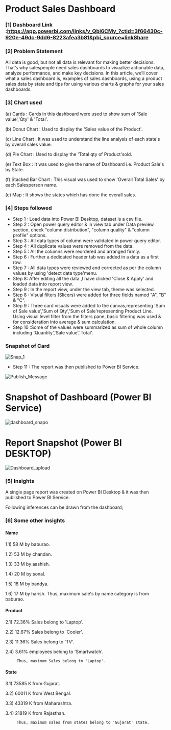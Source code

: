 # Product Sales Dashboard

### [1] Dashboard Link :https://app.powerbi.com/links/v_Qbi6CMy_?ctid=3f66430c-920e-49dc-9dd6-8223afea3b81&pbi_source=linkShare

### [2] Problem Statement

All data is good, but not all data is relevant for making better decisions. That’s why salespeople need sales dashboards to visualize actionable data, analyze performance, and make key decisions.
In this article, we’ll cover what a sales dashboard is, examples of sales dashboards, using a product sales data by state and tips for using various charts & graphs for your sales dashboards.


### [3] Chart used 

  (a) Cards :
        Cards in this dashboard were used to show sum of 'Sale value','Qty' & 'Total'.
  
  (b) Donut Chart :
        Used to display the 'Sales value of the Product'.
  
  (c) Line Chart :
        It was used to understand the line analysis of each state's by overall sales value.

  (d) Pie Chart :
        Used to display the 'Total qty of Product'sold.
  
  (e) Text Box :
        It was used to give the name of Dashboard i.e. Product Sale's by State.
  
  (f) Stacked Bar Chart :
        This visual was used to show 'Overall Total Sales' by each Salesperson name.

  (e) Map :
        It shows the states which has done the overall sales.     

### [4] Steps followed 

- Step 1 : Load data into Power BI Desktop, dataset is a csv file.
- Step 2 : Open power query editor & in view tab under Data preview section, check "column distribution", "column quality" & "column profile" options.
- Step 3 : All data types of column were validated in power query editor.
- Step 4 : All duplicate values were removed from the data.
- Step 5 : All the columns were reordered and arranged firmly.
- Step 6 : Further a dedicated header tab was added in a data as a first row.
- Step 7 : All data types were reviewed and corrected as per the column values by using 'detect data type'menu.
- Step 8: After editing all the data ,I have clicked 'Close & Apply' and loaded data into report view.
- Step 9 : In the report view, under the view tab, theme was selected. 
- Step 8 : Visual filters (Slicers) were added for three fields named "A", "B" & "C".
- Step 9 : Three card visuals were added to the canvas,representing 'Sum of Sale value','Sum of Qty','Sum of Sale'representing Product Line.
           Using visual level filter from the filters pane, basic filtering was used & for consideration into average & sum calculation.
- Step 10 :Some of the values were summarized as sum of whole column including 'Quantity','Sale value','Total'.

### Snapshot of Card

![Snap_1](https://github.com/Chandan-Sav/Dashboard---Product-Sales/assets/121309914/b7669bc5-86f0-4886-8d2b-06d77fd59d4e)

 - Step 11 : The report was then published to Power BI Service.
 
 
![Publish_Message](https://github.com/Chandan-Sav/Dashboard---Product-Sales/assets/121309914/b9a1776d-e82c-457b-b823-31214ba6df3b)

# Snapshot of Dashboard (Power BI Service)

![dashboard_snapo](https://github.com/Chandan-Sav/Dashboard---Product-Sales/assets/121309914/2e799c9f-9dc0-49dc-bfff-565fa45600c2)

 
 # Report Snapshot (Power BI DESKTOP)

 
![Dashboard_upload](https://github.com/Chandan-Sav/Dashboard---Product-Sales/assets/121309914/1e6f5d4e-6424-43e1-96e3-2057858f9228)

### [5] Insights

A single page report was created on Power BI Desktop & it was then published to Power BI Service.

Following inferences can be drawn from the dashboard;

 ### [6] Some other insights
 
 #### Name
 
 1.1) 58 M by baburao.
 
 1.2) 53 M by chandan. 
 
 1.3) 33 M by aashish.

 1.4) 20 M by sonal.

 1.5) 18 M by bandya.

 1.6) 17 M by harish. 
         Thus, maximum sale's by name category is from baburao.
 
 #### Product
 
 2.1)  72.36% Sales belong to 'Laptop'.
 
 2.2)  12.67% Sales belong to 'Cooler'.
 
 2.3)  11.36% Sales belong to 'TV'.
 
 2.4)  3.61% employees belong to 'Smartwatch'.
 
         Thus, maximum Sales belong to 'Laptop'.
         
#### State

 3.1) 73585 K from Gujarat.

 3.2) 60011 K from West Bengal.

 3.3) 43319 K from Maharashtra.

 3.4) 21819 K from Rajasthan.

         Thus, maximum sales from states belong to 'Gujarat' state.
         

